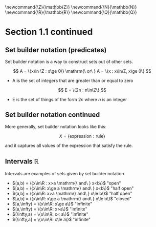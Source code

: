 \newcommand{\Z}{\mathbb{Z}}
\newcommand{\N}{\mathbb{N}}
\newcommand{\R}{\mathbb{R}}
\newcommand{\Q}{\mathbb{Q}}

# Section 1.1 continued

## Set builder notation (predicates)

Set builder notation is a way to construct sets out of other sets.

$$
A = \{x\in \Z : x\ge 0\} \mathrm{\ or\ } A = \{x : x\in\Z, x\ge 0\}
$$

- A is the set of integers that are greater than or equal to zero


$$
E = \{2n : n\in\Z\}
$$

- E is the set of things of the form $2n$ where $n$ is an integer


## Set builder notation continued

More generally, set builder notation looks like this:

$$
X = \{\mathrm{expression} : \mathrm{rule}\}
$$

and it captures all values of the expression that satisfy the rule.


## Intervals  $\mathbb{R}$
Intervals are examples of sets given by set builder notation.

- $(a,b) = \{x\in\R : x>a \mathrm{\ and\ } x<b\}$ "open"
- $[a,b) = \{x\in\R: x\ge a \mathrm{\ and\ } x<b\}$ "half open"
- $(a,b] = \{x\in\R: x>a \mathrm{\ and\ } x\le b\}$ "half open"
- $[a,b] = \{x\in\R: x\ge a \mathrm{\ and\ } x\le b\}$ "closed"
- $[a,\infty) = \{x\in\R: x\ge a\}$ "infinite"
- $(a,\infty) = \{x\in\R: x>a\}$ "infinite"
- $(\infty,a) = \{x\in\R: x< a\}$ "infinite"
- $(\infty,a] = \{x\in\R: x\le a\}$ "infinite"

